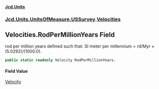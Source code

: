 #### [Jcd.Units](index 'index')
### [Jcd.Units.UnitsOfMeasure.USSurvey](Jcd.Units.UnitsOfMeasure.USSurvey 'Jcd.Units.UnitsOfMeasure.USSurvey').[Velocities](Velocities 'Jcd.Units.UnitsOfMeasure.USSurvey.Velocities')

## Velocities.RodPerMillionYears Field

rod per million years defined such that: SI meter per millennium = rd/Myr × (5.0292)/(1000.0).

```csharp
public static readonly Velocity RodPerMillionYears;
```

#### Field Value
[Velocity](Velocity 'Jcd.Units.UnitTypes.Velocity')